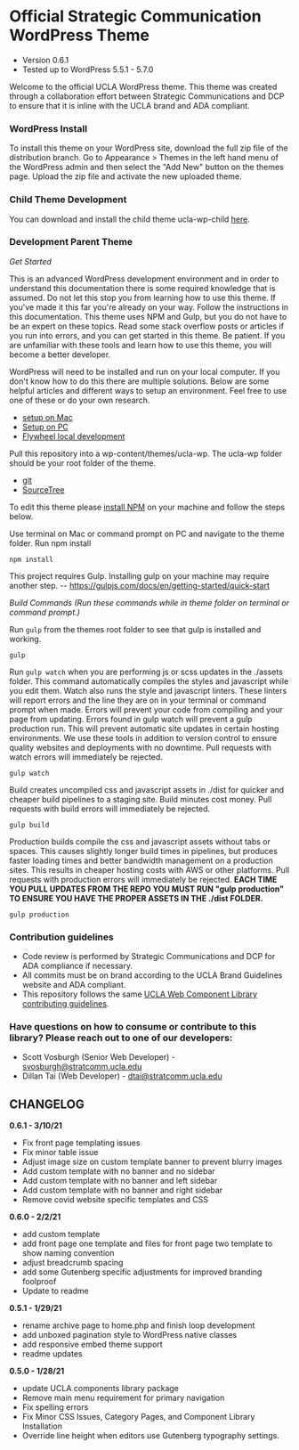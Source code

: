 # Official Strategic Communication WordPress Theme #

* Version 0.6.1
* Tested up to WordPress 5.5.1 - 5.7.0


Welcome to the official UCLA WordPress theme. This theme was created through a collaboration effort between Strategic Communications and DCP to ensure that it is inline with the UCLA brand and ADA compliant.


### WordPress Install ###
To install this theme on your WordPress site, download the full zip file of the distribution branch. Go to Appearance > Themes in the left hand menu of the WordPress admin and then select the "Add New" button on the themes page. Upload the zip file and activate the new uploaded theme.

### Child Theme Development ###
You can download and install the child theme ucla-wp-child [here](https://bitbucket.org/uclaucomm/ucla-wp-child/src/distribution/).

### Development Parent Theme ###

*Get Started*

This is an advanced WordPress development environment and in order to understand this documentation there is some required knowledge that is assumed. Do not let this stop you from learning how to use this theme. If you've made it this far you're already on your way. Follow the instructions in this documentation. This theme uses NPM and Gulp, but you do not have to be an expert on these topics. Read some stack overflow posts or articles if you run into errors, and you can get started in this theme. Be patient. If you are unfamiliar with these tools and learn how to use this theme, you will become a better developer.

WordPress will need to be installed and run on your local computer. If you don't know how to do this there are multiple solutions. Below are some helpful articles and different ways to setup an environment. Feel free to use one of these or do your own research.
* [setup on Mac](https://www.themeum.com/install-wordpress-localhost/)
* [Setup on PC](https://themeisle.com/blog/install-xampp-and-wordpress-locally/)
* [Flywheel local development](https://localwp.com/)


Pull this repository into a wp-content/themes/ucla-wp. The ucla-wp folder should be your root folder of the theme.
* [git](https://git-scm.com/doc)
* [SourceTree](https://www.sourcetreeapp.com/)

To edit this theme please [install NPM](https://www.npmjs.com/get-npm) on your machine and follow the steps below.


Use terminal on Mac or command prompt on PC and navigate to the theme folder. Run npm install
```
npm install
```

This project requires Gulp. Installing gulp on your machine may require another step. -- https://gulpjs.com/docs/en/getting-started/quick-start


*Build Commands (Run these commands while in theme folder on terminal or command prompt.)*

Run `gulp` from the themes root folder to see that gulp is installed and working.
```
gulp
```

Run `gulp watch` when you are performing js or scss updates in the ./assets folder. This command automatically compiles the styles and javascript while you edit them. Watch also runs the style and javascript linters. These linters will report errors and the line they are on in your terminal or command prompt when made. Errors will prevent your code from compiling and your page from updating. Errors found in gulp watch will prevent a gulp production run. This will prevent automatic site updates in certain hosting environments. We use these tools in addition to version control to ensure quality websites and deployments with no downtime. Pull requests with watch errors will immediately be rejected.
```
gulp watch
```

Build creates uncompiled css and javascript assets in ./dist for quicker and cheaper build pipelines to a staging site. Build minutes cost money. Pull requests with build errors will immediately be rejected.
```
gulp build
```

Production builds compile the css and javascript assets without tabs or spaces. This causes slightly longer build times in pipelines, but produces faster loading times and better bandwidth management on a production sites. This results in cheaper hosting costs with AWS or other platforms. Pull requests with production errors will immediately be rejected.
**EACH TIME YOU PULL UPDATES FROM THE REPO YOU MUST RUN "gulp production" TO ENSURE YOU HAVE THE PROPER ASSETS IN THE ./dist FOLDER.**
```
gulp production
```

### Contribution guidelines ###

* Code review is performed by Strategic Communications and DCP for ADA compliance if necessary.
* All commits must be on brand according to the UCLA Brand Guidelines website and ADA compliant.
* This repository follows the same [UCLA Web Component Library contributing guidelines](https://ucla-fractal.s3-us-west-1.amazonaws.com/build/docs/contribute/contributing.html).

### Have questions on how to consume or contribute to this library? Please reach out to one of our developers: ###

* Scott Vosburgh (Senior Web Developer) - svosburgh@stratcomm.ucla.edu
* Dillan Tai (Web Developer) - dtai@stratcomm.ucla.edu

## CHANGELOG ##
**0.6.1 - 3/10/21**
* Fix front page templating issues
* Fix minor table issue
* Adjust image size on custom template banner to prevent blurry images
* Add custom template with no banner and no sidebar
* Add custom template with no banner and left sidebar
* Add custom template with no banner and right sidebar
* Remove covid website specific templates and CSS

**0.6.0 - 2/2/21**

* add custom template
* add front page one template and files for front page two template to show naming convention
* adjust breadcrumb spacing
* add some Gutenberg specific adjustments for improved branding foolproof
* Update to readme

**0.5.1 - 1/29/21**

* rename archive page to home.php and finish loop development
* add unboxed pagination style to WordPress native classes
* add responsive embed theme support
* readme updates

**0.5.0 - 1/28/21**

* update UCLA components library package
* Remove main menu requirement for primary navigation
* Fix spelling errors
* Fix Minor CSS Issues, Category Pages, and Component Library Installation
* Override line height when editors use Gutenberg typography settings.
